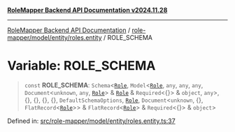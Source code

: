 [**RoleMapper Backend API Documentation v2024.11.28**](../../../../../README.md)

***

[RoleMapper Backend API Documentation](../../../../../modules.md) / [role-mapper/model/entity/roles.entity](../README.md) / ROLE\_SCHEMA

# Variable: ROLE\_SCHEMA

> `const` **ROLE\_SCHEMA**: `Schema`\<[`Role`](../classes/Role.md), `Model`\<[`Role`](../classes/Role.md), `any`, `any`, `any`, `Document`\<`unknown`, `any`, [`Role`](../classes/Role.md)\> & [`Role`](../classes/Role.md) & `Required`\<\{\}\> & `object`, `any`\>, \{\}, \{\}, \{\}, \{\}, `DefaultSchemaOptions`, [`Role`](../classes/Role.md), `Document`\<`unknown`, \{\}, `FlatRecord`\<[`Role`](../classes/Role.md)\>\> & `FlatRecord`\<[`Role`](../classes/Role.md)\> & `Required`\<\{\}\> & `object`\>

Defined in: [src/role-mapper/model/entity/roles.entity.ts:37](https://github.com/FlowCraft-AG/RoleMapper/blob/3e868f79db107a551dfeead02a7fe70366ab79da/backend/src/role-mapper/model/entity/roles.entity.ts#L37)
